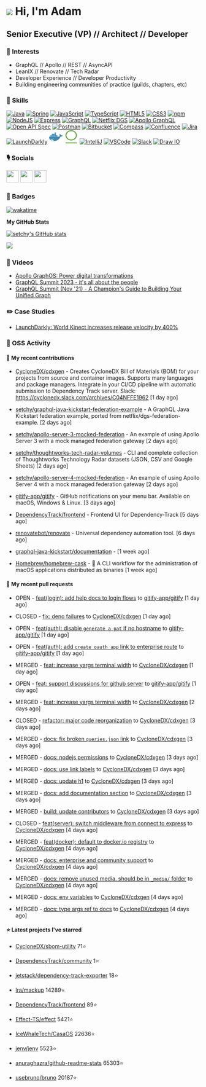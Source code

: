 ![](https://user-images.githubusercontent.com/18350557/176309783-0785949b-9127-417c-8b55-ab5a4333674e.gif) Hi, I'm Adam
============================================================================================================================

Senior Executive (VP) // Architect // Developer
-----------------------------------------------

### 🔭 Interests

- GraphQL // Apollo // REST // AsyncAPI
- LeanIX // Renovate // Tech Radar
- Developer Experience // Developer Productivity
- Building engineering communities of practice (guilds, chapters, etc)

### 💪 Skills

<p align="left">
  <a href="https://www.oracle.com/java/" target="_blank" rel="noreferrer"><img src="https://raw.githubusercontent.com/danielcranney/readme-generator/main/public/icons/skills/java-colored.svg" width="36" height="36" alt="Java" /></a>
  <a href="https://spring.io/" target="_blank" rel="noreferrer"><img src="https://cdn.worldvectorlogo.com/logos/spring-3.svg" width="36" height="36" alt="Spring" /></a> 
  <a href="https://developer.mozilla.org/en-US/docs/Web/JavaScript" target="_blank" rel="noreferrer"><img src="https://raw.githubusercontent.com/danielcranney/readme-generator/main/public/icons/skills/javascript-colored.svg" width="36" height="36" alt="JavaScript" /></a>
  <a href="https://www.typescriptlang.org/" target="_blank" rel="noreferrer"><img src="https://raw.githubusercontent.com/danielcranney/readme-generator/main/public/icons/skills/typescript-colored.svg" width="36" height="36" alt="TypeScript" /></a>
  <a href="https://developer.mozilla.org/en-US/docs/Glossary/HTML5" target="_blank" rel="noreferrer"><img src="https://raw.githubusercontent.com/danielcranney/readme-generator/main/public/icons/skills/html5-colored.svg" width="36" height="36" alt="HTML5" /></a>
  <a href="https://www.w3.org/TR/CSS/#css" target="_blank" rel="noreferrer"><img src="https://raw.githubusercontent.com/danielcranney/readme-generator/main/public/icons/skills/css3-colored.svg" width="36" height="36" alt="CSS3" /></a>
  <a href="https://www.npmjs.com//" target="_blank" rel="noreferrer"><img src="https://cdn.worldvectorlogo.com/logos/npm-square-red-1.svg" width="36" height="36" alt="npm" /></a>
  <a href="https://nodejs.org/en/" target="_blank" rel="noreferrer"><img src="https://raw.githubusercontent.com/danielcranney/readme-generator/main/public/icons/skills/nodejs-colored.svg" width="36" height="36" alt="NodeJS" /></a>
  <a href="https://expressjs.com/" target="_blank" rel="noreferrer"><img src="https://raw.githubusercontent.com/danielcranney/readme-generator/main/public/icons/skills/express-colored.svg" width="36" height="36" alt="Express" /></a>
  <a href="https://graphql.org/" target="_blank" rel="noreferrer"><img src="https://raw.githubusercontent.com/danielcranney/readme-generator/main/public/icons/skills/graphql-colored.svg" width="36" height="36" alt="GraphQL" /></a>
  <a href="https://netflix.github.io/dgs/" target="_blank" rel="noreferrer"><img src="https://raw.githubusercontent.com/Netflix/dgs/main/docs/images/dgs-framework-brand/Icon/dgs-icon--blue.svg" width="36" height="36" alt="Netflix DGS" /></a>
  <a href="https://apollographql.com/" target="_blank" rel="noreferrer"><img src="https://cdn.worldvectorlogo.com/logos/apollo-graphql-compact.svg" width="36" height="36" alt="Apollo GraphQL" /></a>
  <a href="https://swagger.io/specification/" target="_blank" rel="noreferrer"><img src="https://cdn.worldvectorlogo.com/logos/openapi-1.svg" width="36" height="36" alt="Open API Spec" /></a>
  <a href="https://www.postman.com//" target="_blank" rel="noreferrer"><img src="https://cdn.worldvectorlogo.com/logos/postman.svg" width="36" height="36" alt="Postman" /></a>
  <a href="https://www.atlassian.com/software/bitbucket" target="_blank" rel="noreferrer"><img src="https://cdn.worldvectorlogo.com/logos/bitbucket-icon.svg" width="36" height="36" alt="Bitbucket" /></a>
  <a href="https://www.atlassian.com/software/compass" target="_blank" rel="noreferrer"><img src="https://cdn.worldvectorlogo.com/logos/atlassian-compass-1.svg" width="36" height="36" alt="Compass" /></a>
  <a href="https://www.atlassian.com/software/confluence" target="_blank" rel="noreferrer"><img src="https://cdn.worldvectorlogo.com/logos/confluence-1.svg" width="36" height="36" alt="Confluence" /></a>
  <a href="https://www.atlassian.com/software/jira" target="_blank" rel="noreferrer"><img src="https://cdn.worldvectorlogo.com/logos/jira-1.svg" width="36" height="36" alt="Jira" /></a>
  <a href="https://launchdarkly.com/" target="_blank" rel="noreferrer"><img src="https://cdn.worldvectorlogo.com/logos/launchdarkly-2.svg" width="36" height="36" alt="LaunchDarkly" /></a>
  <a href="https://docker.com/" target="_blank" rel="noreferrer"><img src="https://raw.githubusercontent.com/nx211/homer-icons/master/png/docker.png" width="36" height="36" alt="Docker" /></a>
  <a href="https://jfrog.com/artifactory/" target="_blank" rel="noreferrer"><img src="https://raw.githubusercontent.com/nx211/homer-icons/master/png/artifactory.png" width="36" height="36" alt="Artifactory" /></a>
  <a href="https://www.jetbrains.com/idea/" target="_blank" rel="noreferrer"><img src="https://cdn.worldvectorlogo.com/logos/intellij-idea-1.svg" width="36" height="36" alt="IntelliJ" /></a>
  <a href="https://code.visualstudio.com/" target="_blank" rel="noreferrer"><img src="https://cdn.worldvectorlogo.com/logos/visual-studio-code-1.svg" width="36" height="36" alt="VSCode" /></a>
  <a href="https://slack.com/" target="_blank" rel="noreferrer"><img src="https://cdn.worldvectorlogo.com/logos/slack-new-logo.svg" width="36" height="36" alt="Slack" /></a>
  <a href="https://drawio-app.com/" target="_blank" rel="noreferrer"><img src="https://cdn.worldvectorlogo.com/logos/draw-io.svg" width="36" height="36" alt="Draw IO" /></a>
</p>

                      

### 🎙️ Socials
                  
<p align="left">
  <a href="https://www.github.com/setchy" target="_blank" rel="noreferrer"><img src="https://raw.githubusercontent.com/danielcranney/readme-generator/main/public/icons/socials/github.svg" width="32" height="32" /></a>
  <a href="https://www.linkedin.com/in/adamsetch" target="_blank" rel="noreferrer"><img src="https://raw.githubusercontent.com/danielcranney/readme-generator/main/public/icons/socials/linkedin.svg" width="32" height="32" /></a>
  <a href="https://www.twitter.com/setchy87" target="_blank" rel="noreferrer"><img src="https://raw.githubusercontent.com/danielcranney/readme-generator/main/public/icons/socials/twitter.svg" width="32" height="32" /></a>
</p>

### 📛 Badges

[![wakatime](https://wakatime.com/badge/user/2b948ae2-4be1-4020-8a57-7de60b53fe1d.svg)](https://wakatime.com/@2b948ae2-4be1-4020-8a57-7de60b53fe1d)

<b>My GitHub Stats</b>

<a href="http://www.github.com/setchy"><img src="https://github-readme-stats.vercel.app/api?username=setchy&show_icons=true&hide=&count_private=true&title_color=0891b2&text_color=ffffff&icon_color=0891b2&bg_color=1c1917&hide_border=true&show_icons=true" alt="setchy's GitHub stats" /></a>

<a href="http://www.github.com/setchy"><img src="https://github-readme-streak-stats.herokuapp.com/?user=setchy&stroke=ffffff&background=1c1917&ring=0891b2&fire=0891b2&currStreakNum=ffffff&currStreakLabel=0891b2&sideNums=ffffff&sideLabels=ffffff&dates=ffffff&hide_border=true" /></a>

### 📼 Videos

- [Apollo GraphOS: Power digital transformations](https://www.apollographql.com/enterprise?wvideo=4fu2lsjssc)
- [GraphQL Summit 2023 - it's all about the people](https://www.youtube.com/watch?v=090IWEcHbJc)
- [GraphQL Summit (Nov '21) - A Champion's Guide to Building Your Unified Graph](https://www.apollographql.com/events/roundtable/graphql-summit-november-2021/a-champions-guide-to-building-your-unified-graph)

### ✏️ Case Studies

- [LaunchDarkly: World Kinect increases release velocity by 400%](https://launchdarkly.com/case-studies/world-kinect/)

### 🎯 OSS Activity
#### 🚀 My recent contributions



- [CycloneDX/cdxgen](https://github.com/CycloneDX/cdxgen) - Creates CycloneDX Bill of Materials (BOM) for your projects from source and container images. Supports many languages and package managers. Integrate in your CI/CD pipeline with automatic submission to Dependency Track server. Slack: https://cyclonedx.slack.com/archives/C04NFFE1962 [1 day ago]

- [setchy/graphql-java-kickstart-federation-example](https://github.com/setchy/graphql-java-kickstart-federation-example) - A GraphQL Java Kickstart federation example, ported from netflix/dgs-federation-example. [2 days ago]

- [setchy/apollo-server-3-mocked-federation](https://github.com/setchy/apollo-server-3-mocked-federation) - An example of using Apollo Server 3 with a mock managed federation gateway [2 days ago]

- [setchy/thoughtworks-tech-radar-volumes](https://github.com/setchy/thoughtworks-tech-radar-volumes) - CLI and complete collection of Thoughtworks Technology Radar datasets (JSON, CSV and Google Sheets) [2 days ago]

- [setchy/apollo-server-4-mocked-federation](https://github.com/setchy/apollo-server-4-mocked-federation) - An example of using Apollo Server 4 with a mock managed federation gateway [2 days ago]

- [gitify-app/gitify](https://github.com/gitify-app/gitify) - GitHub notifications on your menu bar. Available on macOS, Windows &amp; Linux. [3 days ago]

- [DependencyTrack/frontend](https://github.com/DependencyTrack/frontend) - Frontend UI for Dependency-Track [5 days ago]

- [renovatebot/renovate](https://github.com/renovatebot/renovate) - Universal dependency automation tool. [6 days ago]

- [graphql-java-kickstart/documentation](https://github.com/graphql-java-kickstart/documentation) -  [1 week ago]

- [Homebrew/homebrew-cask](https://github.com/Homebrew/homebrew-cask) - 🍻 A CLI workflow for the administration of macOS applications distributed as binaries [1 week ago]

#### 🎉 My recent pull requests



- OPEN - [feat(login): add help docs to login flows](https://github.com/gitify-app/gitify/pull/1121) to [gitify-app/gitify](https://github.com/gitify-app/gitify) [1 day ago]

- CLOSED - [fix: deno failures](https://github.com/CycloneDX/cdxgen/pull/1092) to [CycloneDX/cdxgen](https://github.com/CycloneDX/cdxgen) [1 day ago]

- OPEN - [feat(auth): disable `generate a pat` if no hostname](https://github.com/gitify-app/gitify/pull/1120) to [gitify-app/gitify](https://github.com/gitify-app/gitify) [1 day ago]

- OPEN - [feat(auth): add `create oauth app` link to enterprise route](https://github.com/gitify-app/gitify/pull/1119) to [gitify-app/gitify](https://github.com/gitify-app/gitify) [1 day ago]

- MERGED - [feat: increase yargs terminal width](https://github.com/CycloneDX/cdxgen/pull/1091) to [CycloneDX/cdxgen](https://github.com/CycloneDX/cdxgen) [1 day ago]

- OPEN - [feat: support discussions for github server](https://github.com/gitify-app/gitify/pull/1118) to [gitify-app/gitify](https://github.com/gitify-app/gitify) [1 day ago]

- MERGED - [feat: increase yargs terminal width](https://github.com/CycloneDX/cdxgen/pull/1087) to [CycloneDX/cdxgen](https://github.com/CycloneDX/cdxgen) [2 days ago]

- CLOSED - [refactor: major code reorganization](https://github.com/CycloneDX/cdxgen/pull/1084) to [CycloneDX/cdxgen](https://github.com/CycloneDX/cdxgen) [3 days ago]

- MERGED - [docs: fix broken `queries.json` link](https://github.com/CycloneDX/cdxgen/pull/1083) to [CycloneDX/cdxgen](https://github.com/CycloneDX/cdxgen) [3 days ago]

- MERGED - [docs: nodejs permissions](https://github.com/CycloneDX/cdxgen/pull/1082) to [CycloneDX/cdxgen](https://github.com/CycloneDX/cdxgen) [3 days ago]

- MERGED - [docs: use link labels](https://github.com/CycloneDX/cdxgen/pull/1081) to [CycloneDX/cdxgen](https://github.com/CycloneDX/cdxgen) [3 days ago]

- MERGED - [docs: update h1](https://github.com/CycloneDX/cdxgen/pull/1080) to [CycloneDX/cdxgen](https://github.com/CycloneDX/cdxgen) [3 days ago]

- MERGED - [docs: add documentation section](https://github.com/CycloneDX/cdxgen/pull/1079) to [CycloneDX/cdxgen](https://github.com/CycloneDX/cdxgen) [3 days ago]

- MERGED - [build: update contributors](https://github.com/CycloneDX/cdxgen/pull/1078) to [CycloneDX/cdxgen](https://github.com/CycloneDX/cdxgen) [3 days ago]

- CLOSED - [feat(server): switch middleware from connect to express](https://github.com/CycloneDX/cdxgen/pull/1076) to [CycloneDX/cdxgen](https://github.com/CycloneDX/cdxgen) [4 days ago]

- MERGED - [feat(docker): default to docker.io registry](https://github.com/CycloneDX/cdxgen/pull/1073) to [CycloneDX/cdxgen](https://github.com/CycloneDX/cdxgen) [4 days ago]

- MERGED - [docs: enterprise and community support](https://github.com/CycloneDX/cdxgen/pull/1071) to [CycloneDX/cdxgen](https://github.com/CycloneDX/cdxgen) [4 days ago]

- MERGED - [docs: remove unused media.  should be in `_media/` folder](https://github.com/CycloneDX/cdxgen/pull/1070) to [CycloneDX/cdxgen](https://github.com/CycloneDX/cdxgen) [4 days ago]

- MERGED - [docs: env variables](https://github.com/CycloneDX/cdxgen/pull/1069) to [CycloneDX/cdxgen](https://github.com/CycloneDX/cdxgen) [4 days ago]

- MERGED - [docs: type args ref to docs](https://github.com/CycloneDX/cdxgen/pull/1068) to [CycloneDX/cdxgen](https://github.com/CycloneDX/cdxgen) [4 days ago]

#### ⭐ Latest projects I've starred



- [CycloneDX/sbom-utility](https://github.com/CycloneDX/sbom-utility) 71⭐

- [DependencyTrack/community](https://github.com/DependencyTrack/community) 1⭐

- [jetstack/dependency-track-exporter](https://github.com/jetstack/dependency-track-exporter) 18⭐

- [lra/mackup](https://github.com/lra/mackup) 14289⭐

- [DependencyTrack/frontend](https://github.com/DependencyTrack/frontend) 89⭐

- [Effect-TS/effect](https://github.com/Effect-TS/effect) 5421⭐

- [IceWhaleTech/CasaOS](https://github.com/IceWhaleTech/CasaOS) 22636⭐

- [jenv/jenv](https://github.com/jenv/jenv) 5523⭐

- [anuraghazra/github-readme-stats](https://github.com/anuraghazra/github-readme-stats) 65303⭐

- [usebruno/bruno](https://github.com/usebruno/bruno) 20187⭐


